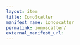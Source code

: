 ```yaml
---
layout: item
title: IonoScatter
manifest_name: ionoscatter
permalink: ionoscatter/
external_manifest_url: 
---
```

<!-- Add an essay or interpretive material below this line,
using HTML or markdown.  Do not modify this file above this line -->
